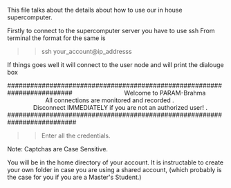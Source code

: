 This file talks about the details about how to use our in house supercomputer.

Firstly to connect to the supercomputer server you have to use ssh
From terminal the format for the same is


>> ssh your_account@ip_addresss

If things goes well it will connect to the user node and will print the dialouge box

#########################################################################
&emsp;&emsp;&emsp;&emsp;&emsp;&emsp;&emsp;&emsp;   Welcome to PARAM-Brahma                                
&emsp;&emsp;&emsp;&emsp;&emsp;&emsp;   All connections are monitored and recorded           .           
&emsp;&emsp;&emsp;&emsp;    Disconnect IMMEDIATELY if you are not an authorized user!  .     
##########################################################################


>> Enter all the credentials. 

Note: Captchas are Case Sensitive.

You will be in the home directory of your account. It is instructable to create your own folder in case you are using a shared account, 
(which probably is the case for you if you are a Master's Student.)
